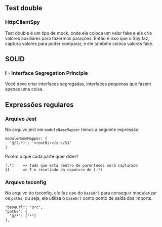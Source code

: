 ## Test double
### HttpClientSpy
  Test double é um tipo de mock, onde ele coloca um valor fake e ele cria valores auxiliares
para fazermos parações. Então é isso que o Spy faz, captura valores para poder comparar, e 
ele também coloca valores fake.


## SOLID
### I - Interface Segregation Principle
  Você deve criar interfaces segregadas, interfaces pequenas que fazem apenas uma coisa.

## Expressões regulares
### Arquivo Jest
  No arquivo jest em `moduleNameMapper` temos a seguinte expressão:
  ````
  moduleNameMapper: {
    '@/(.*)': '<rootDir>/src/$1'
  }
  ````
Porém o que cada parte quer dizer?
````
(.*)    => Tudo que está dentro de parenteses será capturado
$1      => É o resultado da caputura de (.*) 

````
### Arquivo tsconfig
  No arquivo do tsconfig, ele faz uso do `baseUrl` para conseguir modularizar os `paths`, ou seja,
ele utiliza o `baseUrl` como ponto de saída dos imports.
```
"baseUrl": "src",
"paths": {
  "@/*": ["*"]
},
```
